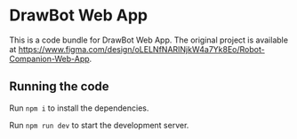 
  # DrawBot Web App

  This is a code bundle for DrawBot Web App. The original project is available at https://www.figma.com/design/oLELNfNARINjkW4a7Yk8Eo/Robot-Companion-Web-App.

  ## Running the code

  Run `npm i` to install the dependencies.

  Run `npm run dev` to start the development server.
  